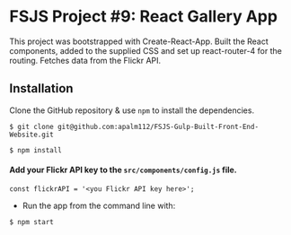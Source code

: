 # FSJS Project #9: React Gallery App

This project was bootstrapped with Create-React-App.  Built the React components, added to the supplied CSS and set up react-router-4 for the routing.  Fetches data from the Flickr API.

## Installation
Clone the GitHub repository & use `npm` to install the dependencies.

```
$ git clone git@github.com:apalm112/FSJS-Gulp-Built-Front-End-Website.git

$ npm install
```

#### Add your Flickr API key to the `src/components/config.js` file.
`const flickrAPI = '<you Flickr API key here>';`

* Run the app from the command line with:
```
$ npm start
```
